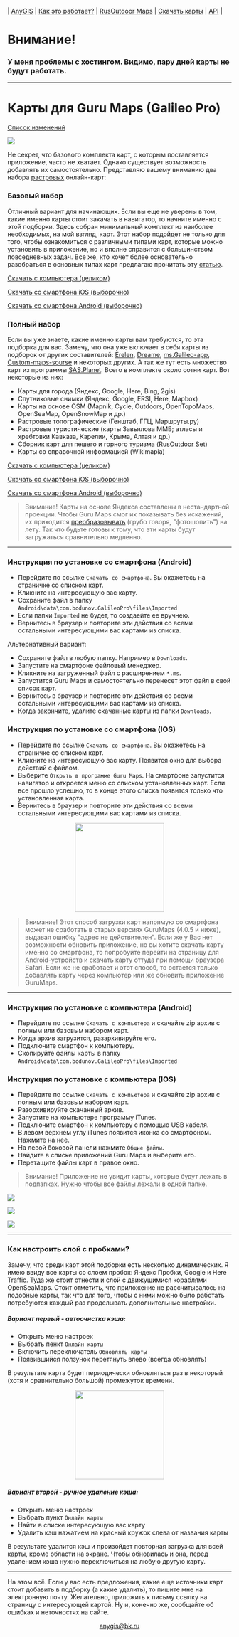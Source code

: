 | [AnyGIS][01] | [Как это работает?][02] | [RusOutdoor Maps][03] | [Скачать карты][04] | [API][05] |


[01]: https://nnngrach.github.io/AnyGIS_maps/index
[02]: https://nnngrach.github.io/AnyGIS_maps/Web/Html/Description_ru
[03]: https://nnngrach.github.io/AnyGIS_maps/Web/Html/RusOutdoor_ru
[04]: https://nnngrach.github.io/AnyGIS_maps/Web/Html/DownloadPage_ru
[05]: https://nnngrach.github.io/AnyGIS_maps/Web/Html/Api_ru
[07]: https://nnngrach.github.io/AnyGIS_maps/Web/Html/Vektor_and_raster_ru


# Внимание!

### У меня проблемы с хостингом. Видимо, пару дней карты не будут работать. 

***



# Карты для Guru Maps (Galileo Pro)

[Список изменений][0]

[0]: https://nnngrach.github.io/AnyGIS_maps/Web/Html/Changelog_ru

![](https://nnngrach.github.io/AnyGIS_maps/Web/Img/4mapsGuru.png)


Не секрет, что базового комплекта карт, с которым поставляется приложение, часто не хватает. Однако существует возможность добавлять их самостоятельно. Представляю вашему вниманию два набора [растровых][07] онлайн-карт:

### Базовый набор
Отличный вариант для начинающих. Если вы еще не уверены в том, какие именно карты стоит закачать в навигатор, то начните именно с этой подборки. Здесь собран минимальный комплект из наиболее необходимых, на мой взгляд, карт.  Этот набор подойдет не только для того, чтобы ознакомиться с различными типами карт, которые можно установить в приложение, но и вполне справится с большинством повседневных задач. Все же, кто хочет более основательно разобраться в основных типах карт предлагаю прочитать эту [статью][1].

[Скачать с компьютера (целиком)][2]

[Скачать со смартфона iOS (выборочно)][3]

[Скачать со смартфона Android (выборочно)][4]

[1]: https://shuriktravel.ru/maps/
[2]: https://github.com/nnngrach/AnyGIS_maps/raw/master/Galileo_online_maps/Zip/Maps_short_ru.zip
[3]: https://nnngrach.github.io/AnyGIS_maps/Web/Html/Download/Guru_Maps_IOS_Short_ru
[4]: https://nnngrach.github.io/AnyGIS_maps/Web/Html/Download/Guru_Maps_Android_Short_ru


### Полный набор
Если вы уже знаете, какие именно карты вам требуются, то эта подборка для вас. Замечу, что она уже включает в себя карты из подборок от других составителей: [Erelen][6], [Dreame][7], [ms.Galileo-app][8], [Custom-maps-sourse][9] и некоторых других. А так же тут есть множество карт из программы [SAS.Planet][10]. Всего в комплекте около сотни карт. Вот некоторые из них:

- Карты для города (Яндекс, Google, Here, Bing, 2gis)
- Спутниковые снимки (Яндекс, Google, ERSI, Here, Mapbox) 
- Карты на основе OSM (Mapnik, Cycle, Outdoors, OpenTopoMaps, OpenSeaMap, OpenSnowMap и др.)
- Растровые топографические (Генштаб, ГГЦ, Маршруты.ру)
- Растровые туристические (карты Завьялова ММБ; атласы и хребтовки Кавказа, Карелии, Крыма, Алтая и др.)
- Сборник карт для пешего и горного туризма ([RusOutdoor Set][5])
- Карты со справочной информацией (Wikimapia)


[Скачать с компьютера (целиком)][11]

[Скачать со смартфона iOS (выборочно)][12]

[Скачать со смартфона Android (выборочно)][13]

> Внимание! Карты на основе Яндекса составлены в нестандартной проекции. Чтобы Guru Maps смог их показывать без искажений, их приходится [преобразовывать][02] (грубо говоря, "фотошопить") на лету. Так что будьте готовы к тому, что эти карты будут загружаться сравнительно медленно.

[5]: https://github.com/nnngrach/AnyGIS_maps/tree/master/Experimantal_area
[6]: https://melda.ru/locus/maps/
[7]: http://4pda.ru/forum/index.php?showtopic=210573&st=3060#entry52768866
[8]: https://ms.galileo-app.com/
[9]: https://custom-map-source.appspot.com/
[10]: http://www.sasgis.org/
[11]: https://github.com/nnngrach/AnyGIS_maps/raw/master/Galileo_online_maps/Zip/Maps_full_ru.zip
[12]: https://nnngrach.github.io/AnyGIS_maps/Web/Html/Download/Guru_Maps_IOS_Full_ru
[13]: https://nnngrach.github.io/AnyGIS_maps/Web/Html/Download/Guru_Maps_Android_Full_ru

---

### Инструкция по установке со смартфона (Android)
* Перейдите по ссылке `Скачать со смартфона`. Вы окажетесь на страничке со списком карт. 
* Кликните на интересующую вас карту.  
* Сохраните файл  в папку  `Android\data\com.bodunov.GalileoPro\files\Imported`
* Если папки `Imported` не будет, то создаейте ее вручнею.
* Вернитесь в браузер и повторите эти действия со всеми остальными интересующими вас картами из списка. 

Альтернативный вариант: 
* Сохраните файл в любую папку.  Например в `Downloads`.
* Запустите на смартфоне файловый менеджер.
* Кликните на загруженный файл с расширением `*.ms`.
* Запустится Guru Maps и самостоятельно перенесет этот файл в свой список карт. 
* Вернитесь в браузер и повторите эти действия со всеми остальными интересующими вас картами из списка.  
* Когда закончите, удалите скачанные карты из папки  `Downloads`.



### Инструкция по установке со смартфона (IOS)
* Перейдите по ссылке `Скачать со смартфона`. Вы окажетесь на страничке со списком карт. 
* Кликните на интересующую вас карту. Появится окно для выбора действий с файлом.
* Выберите `Открыть в программе Guru Maps`. На смартфоне запустится навигатор и откроется меню со списком установленных карт. Если все прошло успешно, то в конце этого списка появится только что установленная карта.
* Вернитесь в браузер и повторите эти действия со всеми остальными интересующими вас картами из списка.

<p align="center">
<img src="https://gurumaps.app/manuals/ios/assets/file_import_url_1.png" width="200"/>
</p>

> Внимание! Этот способ загрузки карт напрямую со смартфона может не сработать в старых версиях GuruMaps (4.0.5 и ниже), выдавая ошибку "адрес не действителен". Если же у Вас нет возможности обновить приложение, но вы хотите скачать карту именно со смартфона, то попробуйте перейти на страницу для Android-устройств и скачать карту оттуда при помощи браузера Safari. Если же не сработает и этот способ, то остается только добавлять карту через компьютер или же обновить приложение GuruMaps.





---

### Инструкция по установке с компьютера (Android)
* Перейдите по ссылке `Скачать с компьютера` и скачайте zip архив с полным или базовым набором карт.
* Когда архив загрузится, разархивируйте его. 
* Подключите смартфон к компьютеру.
* Скопируйте файлы  карты в папку  `Android\data\com.bodunov.GalileoPro\files\Imported`



### Инструкция по установке с компьютера (IOS)
* Перейдите по ссылке `Скачать с компьютера` и скачайте zip архив с полным или базовым набором карт.
* Разорхивируйте скачанный архив. 
* Запустите на компьютере программу iTunes.
* Подключите смартфон к компьютеру с помощью USB кабеля.
* В левом верхнем углу iTunes появится иконка со смартфоном. Нажмите на нее.
* На левой боковой панели нажмите `Общие файлы`.
* Найдите в списке приложений Guru Maps и выберите его.
* Перетащите файлы карт в правое окно.

> Внимание! Приложение не увидит карты, которые будут лежать в подпапках. Нужно чтобы все файлы лежали в одной папке.

![](https://support.apple.com/library/content/dam/edam/applecare/images/ru_RU/itunes/macos-mojave-itunes-12-9-connected-device.png)

![](https://gurumaps.app/manuals/ios/assets/file_sharing_itunes.png)

![](https://nnngrach.github.io/AnyGIS_maps/Web/Img/guru_itunes.png)

---

### Как настроить слой с пробками?
Замечу, что среди карт этой подборки есть несколько динамических. Я имею ввиду все карты со слоем пробок: Яндекс Пробки, Google и Here Traffic. Туда же стоит отнести и слой с движущимися кораблями OpenSeaMaps. Стоит отметить, что приложение не рассчитывалось на подобные карты, так что для того, чтобы с ними можно было работать потребуются каждый раз проделывать дополнительные настройки.

##### Вариант первый - автоочистка кэша:
* Открыть меню настроек
* Выбрать пенкт `Онлайн карты`
* Включить переключатель `Обновлять карты`
* Появившийся ползунок перетянуть влево (всегда обновлять)

В результате карта будет периодически обновляться раз в некоторый (хотя и сравнительно большой) промежуток времени.

<p align="center">
<img src="https://gurumaps.app/manuals/ios/assets/cache_info.png" width="200"/>
</p>

##### Вариант второй - ручное удаление кэша:
* Открыть меню настроек
* Выбрать пункт `Онлайн карты`
* Найти в списке интересующую вас карту
* Удалить кэш нажатием на красный кружок слева от названия карты

В результате удалится кэш и произойдет повторная загрузка для всей карты, кроме области на экране. Чтобы обновилась и она, перед удалением кэша нужно переключиться на любую другую карту.

---

На этом всё. Если у вас есть предложения, какие еще источники карт стоит добавить в подборку (а какие удалить), то пишите мне на электронную почту. Желательно, приложить к письму ссылку на страницу с интересующей картой. Ну и, конечно же, сообщайте об ошибках и неточностях на сайте.



<p align="center">
<a href="mailto:anygis@bk.ru">anygis@bk.ru</a> 
</p>


